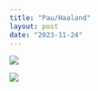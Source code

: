```yaml
---
title: "Pau/Haaland"
layout: post
date: "2023-11-24"
---
```


![](/assets/images/2023/20231124_194222-1024x1024.jpg)

![](/assets/images/2023/20231124_194254-1024x1024.jpg)
